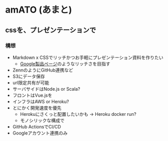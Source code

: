# amATO (あまと)
## cssを、プレゼンテーションで

### 構想
- Markdown x CSSでリッチかつお手軽にプレゼンテーション資料を作りたい
    - [Google製品ページ](https://store.google.com/jp/product/pixel_5)のようなリッチさを目指す
- ZennのようにGitHub連携など
- S3にデータ保存
- url限定共有が可能
- サーバサイドはNode.js or Scala?
- フロントはVue.jsを
- インフラはAWS or Heroku?
- とにかく開発速度を優先
    - Herokuにさくっと配置したいかも → Heroku docker run?
    - モノシリックな構成で
- GitHub ActionsでCI/CD
- Googleアカウント連携のみ
